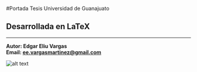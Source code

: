 #Portada Tesis Universidad de Guanajuato
## Desarrollada en LaTeX
---  

**Autor: Edgar Eliu Vargas**  
**Email: [ee.vargasmartinez@gmail.com](mailto:ee.vargasmartinez@gmail.com)**

![alt text][portada]

[portada]: http://res.cloudinary.com/juancrg90/image/upload/v1427661783/Captura_de_pantalla_de_2015-03-29_14_42_42_ragkpu.png
